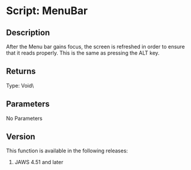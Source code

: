 # Script: MenuBar

## Description

After the Menu bar gains focus, the screen is refreshed in order to
ensure that it reads properly. This is the same as pressing the ALT key.

## Returns

Type: Void\

## Parameters

No Parameters

## Version

This function is available in the following releases:

1.  JAWS 4.51 and later
